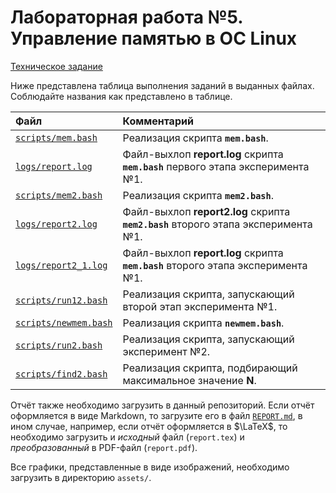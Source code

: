 # Лабораторная работа №5. Управление памятью в ОС Linux

[Техническое задание](os-lite5.pdf)

Ниже представлена таблица выполнения заданий в выданных файлах. Соблюдайте названия как представлено в таблице.

| Файл                                         | Комментарий                                                                        |
|:---------------------------------------------|:-----------------------------------------------------------------------------------|
| [`scripts/mem.bash`](scripts/mem.bash)       | Реализация скрипта **`mem.bash`**.                                                 |
| [`logs/report.log`](logs/report.log)         | Файл-выхлоп **report.log** скрипта **`mem.bash`** первого этапа эксперимента №1.   |
| [`scripts/mem2.bash`](scripts/mem2.bash)     | Реализация скрипта **`mem2.bash`**.                                                |
| [`logs/report2.log`](logs/report2.log)       | Файл-выхлоп **report2.log** скрипта **`mem2.bash`** второго этапа эксперимента №1. |
| [`logs/report2_1.log`](logs/report2_1.log)   | Файл-выхлоп **report.log** скрипта **`mem.bash`** второго этапа эксперимента №1.   |
| [`scripts/run12.bash`](scripts/run12.bash)   | Реализация скрипта, запускающий второй этап эксперимента №1.                       |
| [`scripts/newmem.bash`](scripts/newmem.bash) | Реализация скрипта **`newmem.bash`**.                                              |
| [`scripts/run2.bash`](scripts/run2.bash)     | Реализация скрипта, запускающий эксперимент №2.                                    |
| [`scripts/find2.bash`](scripts/find2.bash)   | Реализация скрипта, подбирающий максимальное значение **N**.                       |

Отчёт также необходимо загрузить в данный репозиторий. Если отчёт оформляется в виде Markdown, то загрузите его в файл [`REPORT.md`](REPORT.md), в ином случае, например, если отчёт оформляется в $\LaTeX$, то необходимо загрузить и *исходный* файл (`report.tex`) и *преобразованный* в PDF-файл (`report.pdf`).

Все графики, представленные в виде изображений, необходимо загрузить в директорию `assets/`.
